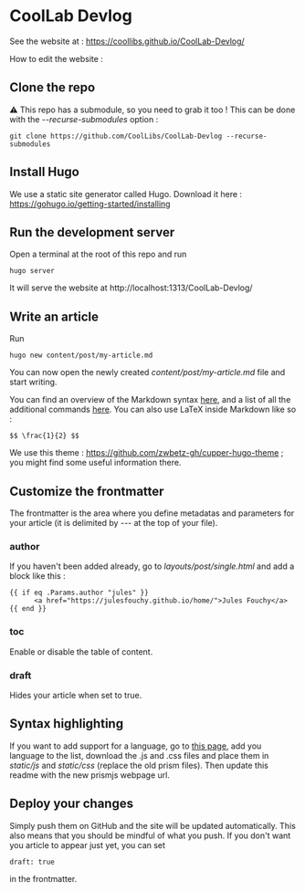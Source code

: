 # CoolLab Devlog

See the website at : https://coollibs.github.io/CoolLab-Devlog/

How to edit the website :

## Clone the repo

⚠️ This repo has a submodule, so you need to grab it too ! This can be done with the *--recurse-submodules* option :

```
git clone https://github.com/CoolLibs/CoolLab-Devlog --recurse-submodules
```

## Install Hugo

We use a static site generator called Hugo. Download it here : https://gohugo.io/getting-started/installing

## Run the development server

Open a terminal at the root of this repo and run
```
hugo server
```
It will serve the website at http://localhost:1313/CoolLab-Devlog/

## Write an article

Run
```
hugo new content/post/my-article.md
```

You can now open the newly created *content/post/my-article.md* file and start writing.

You can find an overview of the Markdown syntax [here](https://github.com/adam-p/markdown-here/wiki/Markdown-Cheatsheet), and a list of all the additional commands [here](https://themes.gohugo.io//theme/cupper-hugo-theme/cupper-shortcodes/).
You can also use LaTeX inside Markdown like so : 
```
$$ \frac{1}{2} $$
```

We use this theme :  https://github.com/zwbetz-gh/cupper-hugo-theme ; you might find some useful information there.

## Customize the frontmatter

The frontmatter is the area where you define metadatas and parameters for your article (it is delimited by *---* at the top of your file).

### author

If you haven't been added already, go to *layouts/post/single.html* and add a block like this :
```
{{ if eq .Params.author "jules" }}
      <a href="https://julesfouchy.github.io/home/">Jules Fouchy</a>
{{ end }}
```

### toc

Enable or disable the table of content.

### draft

Hides your article when set to true.

## Syntax highlighting

If you want to add support for a language, go to [this page](https://prismjs.com/download.html#themes=prism&languages=markup+css+clike+javascript+c+cpp+cmake+git+glsl+hlsl+ignore+latex+makefile+markdown+opencl+processing+python+rust+typescript+unrealscript), add you language to the list, download the .js and .css files and place them in *static/js* and *static/css* (replace the old prism files). Then update this readme with the new prismjs webpage url.

## Deploy your changes

Simply push them on GitHub and the site will be updated automatically.
This also means that you should be mindful of what you push. If you don't want you article to appear just yet, you can set
```
draft: true
```
in the frontmatter.